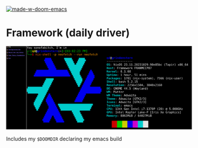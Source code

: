 [![made-w-doom-emacs][doom-badge]][doom-repo]

[doom-badge]: https://img.shields.io/badge/Made_with-Doom_Emacs-blueviolet.svg?style=flat-square&logo=GNU%20Emacs&logoColor=white
[doom-repo]: https://github.com/hlissner/doom-emacs

# Framework (daily driver)

![qd@grindenstern neofetch](neofetch.png "qd@grindenstern neofetch")

Includes my `$DOOMDIR` declaring my emacs build
